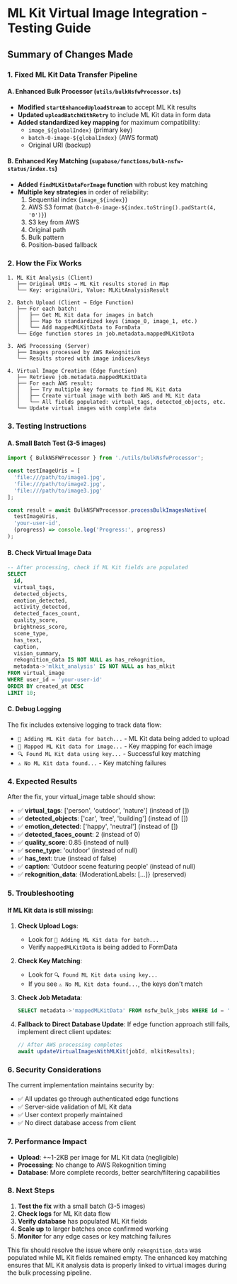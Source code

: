 # ML Kit Virtual Image Integration - Testing Guide

## Summary of Changes Made

### 1. **Fixed ML Kit Data Transfer Pipeline**

#### A. Enhanced Bulk Processor (`utils/bulkNsfwProcessor.ts`)
- **Modified `startEnhancedUploadStream`** to accept ML Kit results
- **Updated `uploadBatchWithRetry`** to include ML Kit data in form data
- **Added standardized key mapping** for maximum compatibility:
  - `image_${globalIndex}` (primary key)
  - `batch-0-image-${globalIndex}` (AWS format)
  - Original URI (backup)

#### B. Enhanced Key Matching (`supabase/functions/bulk-nsfw-status/index.ts`)
- **Added `findMLKitDataForImage` function** with robust key matching
- **Multiple key strategies** in order of reliability:
  1. Sequential index (`image_${index}`)
  2. AWS S3 format (`batch-0-image-${index.toString().padStart(4, '0')}`)
  3. S3 key from AWS
  4. Original path
  5. Bulk pattern
  6. Position-based fallback

### 2. **How the Fix Works**

```
1. ML Kit Analysis (Client)
   ├── Original URIs → ML Kit results stored in Map
   └── Key: originalUri, Value: MLKitAnalysisResult

2. Batch Upload (Client → Edge Function)
   ├── For each batch:
   │   ├── Get ML Kit data for images in batch
   │   ├── Map to standardized keys (image_0, image_1, etc.)
   │   └── Add mappedMLKitData to FormData
   └── Edge function stores in job.metadata.mappedMLKitData

3. AWS Processing (Server)
   ├── Images processed by AWS Rekognition
   └── Results stored with image indices/keys

4. Virtual Image Creation (Edge Function)
   ├── Retrieve job.metadata.mappedMLKitData
   ├── For each AWS result:
   │   ├── Try multiple key formats to find ML Kit data
   │   ├── Create virtual image with both AWS and ML Kit data
   │   └── All fields populated: virtual_tags, detected_objects, etc.
   └── Update virtual images with complete data
```

### 3. **Testing Instructions**

#### A. Small Batch Test (3-5 images)
```typescript
import { BulkNSFWProcessor } from './utils/bulkNsfwProcessor';

const testImageUris = [
  'file:///path/to/image1.jpg',
  'file:///path/to/image2.jpg',
  'file:///path/to/image3.jpg'
];

const result = await BulkNSFWProcessor.processBulkImagesNative(
  testImageUris,
  'your-user-id',
  (progress) => console.log('Progress:', progress)
);
```

#### B. Check Virtual Image Data
```sql
-- After processing, check if ML Kit fields are populated
SELECT 
  id,
  virtual_tags,
  detected_objects,
  emotion_detected,
  activity_detected,
  detected_faces_count,
  quality_score,
  brightness_score,
  scene_type,
  has_text,
  caption,
  vision_summary,
  rekognition_data IS NOT NULL as has_rekognition,
  metadata->'mlkit_analysis' IS NOT NULL as has_mlkit
FROM virtual_image 
WHERE user_id = 'your-user-id' 
ORDER BY created_at DESC 
LIMIT 10;
```

#### C. Debug Logging
The fix includes extensive logging to track data flow:
- `🧠 Adding ML Kit data for batch...` - ML Kit data being added to upload
- `🔗 Mapped ML Kit data for image...` - Key mapping for each image
- `🔍 Found ML Kit data using key...` - Successful key matching
- `⚠️ No ML Kit data found...` - Key matching failures

### 4. **Expected Results**

After the fix, your virtual_image table should show:
- ✅ **virtual_tags**: ['person', 'outdoor', 'nature'] (instead of [])
- ✅ **detected_objects**: ['car', 'tree', 'building'] (instead of [])
- ✅ **emotion_detected**: ['happy', 'neutral'] (instead of [])
- ✅ **detected_faces_count**: 2 (instead of 0)
- ✅ **quality_score**: 0.85 (instead of null)
- ✅ **scene_type**: 'outdoor' (instead of null)
- ✅ **has_text**: true (instead of false)
- ✅ **caption**: 'Outdoor scene featuring people' (instead of null)
- ✅ **rekognition_data**: {ModerationLabels: [...]} (preserved)

### 5. **Troubleshooting**

#### If ML Kit data is still missing:

1. **Check Upload Logs**:
   - Look for `🧠 Adding ML Kit data for batch...`
   - Verify `mappedMLKitData` is being added to FormData

2. **Check Key Matching**:
   - Look for `🔍 Found ML Kit data using key...`
   - If you see `⚠️ No ML Kit data found...`, the keys don't match

3. **Check Job Metadata**:
   ```sql
   SELECT metadata->'mappedMLKitData' FROM nsfw_bulk_jobs WHERE id = 'your-job-id';
   ```

4. **Fallback to Direct Database Update**:
   If edge function approach still fails, implement direct client updates:
   ```typescript
   // After AWS processing completes
   await updateVirtualImagesWithMLKit(jobId, mlkitResults);
   ```

### 6. **Security Considerations**

The current implementation maintains security by:
- ✅ All updates go through authenticated edge functions
- ✅ Server-side validation of ML Kit data
- ✅ User context properly maintained
- ✅ No direct database access from client

### 7. **Performance Impact**

- **Upload**: +~1-2KB per image for ML Kit data (negligible)
- **Processing**: No change to AWS Rekognition timing
- **Database**: More complete records, better search/filtering capabilities

### 8. **Next Steps**

1. **Test the fix** with a small batch (3-5 images)
2. **Check logs** for ML Kit data flow
3. **Verify database** has populated ML Kit fields
4. **Scale up** to larger batches once confirmed working
5. **Monitor** for any edge cases or key matching failures

This fix should resolve the issue where only `rekognition_data` was populated while ML Kit fields remained empty. The enhanced key matching ensures that ML Kit analysis data is properly linked to virtual images during the bulk processing pipeline.
